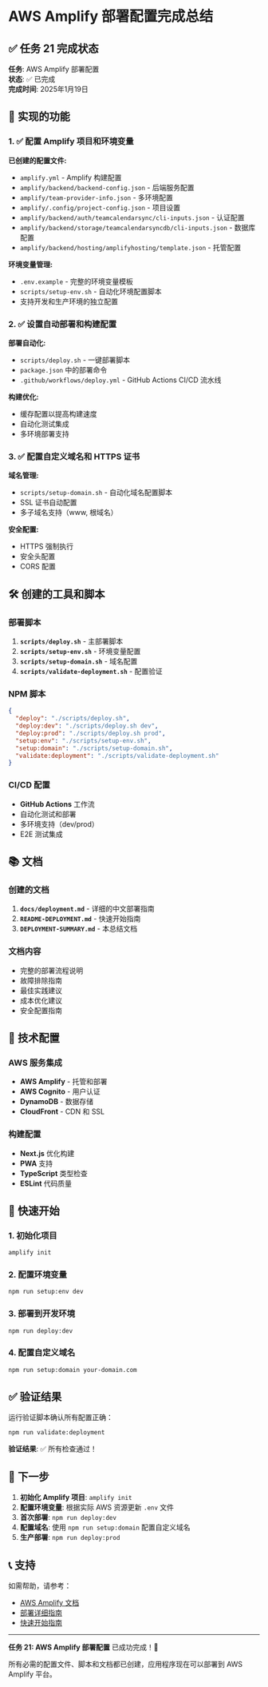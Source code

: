 # AWS Amplify 部署配置完成总结

## ✅ 任务 21 完成状态

**任务**: AWS Amplify 部署配置  
**状态**: ✅ 已完成  
**完成时间**: 2025年1月19日

## 🎯 实现的功能

### 1. ✅ 配置 Amplify 项目和环境变量

**已创建的配置文件:**
- `amplify.yml` - Amplify 构建配置
- `amplify/backend/backend-config.json` - 后端服务配置
- `amplify/team-provider-info.json` - 多环境配置
- `amplify/.config/project-config.json` - 项目设置
- `amplify/backend/auth/teamcalendarsync/cli-inputs.json` - 认证配置
- `amplify/backend/storage/teamcalendarsyncdb/cli-inputs.json` - 数据库配置
- `amplify/backend/hosting/amplifyhosting/template.json` - 托管配置

**环境变量管理:**
- `.env.example` - 完整的环境变量模板
- `scripts/setup-env.sh` - 自动化环境配置脚本
- 支持开发和生产环境的独立配置

### 2. ✅ 设置自动部署和构建配置

**部署自动化:**
- `scripts/deploy.sh` - 一键部署脚本
- `package.json` 中的部署命令
- `.github/workflows/deploy.yml` - GitHub Actions CI/CD 流水线

**构建优化:**
- 缓存配置以提高构建速度
- 自动化测试集成
- 多环境部署支持

### 3. ✅ 配置自定义域名和 HTTPS 证书

**域名管理:**
- `scripts/setup-domain.sh` - 自动化域名配置脚本
- SSL 证书自动配置
- 多子域名支持（www, 根域名）

**安全配置:**
- HTTPS 强制执行
- 安全头配置
- CORS 配置

## 🛠️ 创建的工具和脚本

### 部署脚本
1. **`scripts/deploy.sh`** - 主部署脚本
2. **`scripts/setup-env.sh`** - 环境变量配置
3. **`scripts/setup-domain.sh`** - 域名配置
4. **`scripts/validate-deployment.sh`** - 配置验证

### NPM 脚本
```json
{
  "deploy": "./scripts/deploy.sh",
  "deploy:dev": "./scripts/deploy.sh dev",
  "deploy:prod": "./scripts/deploy.sh prod",
  "setup:env": "./scripts/setup-env.sh",
  "setup:domain": "./scripts/setup-domain.sh",
  "validate:deployment": "./scripts/validate-deployment.sh"
}
```

### CI/CD 配置
- **GitHub Actions** 工作流
- 自动化测试和部署
- 多环境支持（dev/prod）
- E2E 测试集成

## 📚 文档

### 创建的文档
1. **`docs/deployment.md`** - 详细的中文部署指南
2. **`README-DEPLOYMENT.md`** - 快速开始指南
3. **`DEPLOYMENT-SUMMARY.md`** - 本总结文档

### 文档内容
- 完整的部署流程说明
- 故障排除指南
- 最佳实践建议
- 成本优化建议
- 安全配置指南

## 🔧 技术配置

### AWS 服务集成
- **AWS Amplify** - 托管和部署
- **AWS Cognito** - 用户认证
- **DynamoDB** - 数据存储
- **CloudFront** - CDN 和 SSL

### 构建配置
- **Next.js** 优化构建
- **PWA** 支持
- **TypeScript** 类型检查
- **ESLint** 代码质量

## 🚀 快速开始

### 1. 初始化项目
```bash
amplify init
```

### 2. 配置环境变量
```bash
npm run setup:env dev
```

### 3. 部署到开发环境
```bash
npm run deploy:dev
```

### 4. 配置自定义域名
```bash
npm run setup:domain your-domain.com
```

## ✅ 验证结果

运行验证脚本确认所有配置正确：
```bash
npm run validate:deployment
```

**验证结果**: ✅ 所有检查通过！

## 🎯 下一步

1. **初始化 Amplify 项目**: `amplify init`
2. **配置环境变量**: 根据实际 AWS 资源更新 `.env` 文件
3. **首次部署**: `npm run deploy:dev`
4. **配置域名**: 使用 `npm run setup:domain` 配置自定义域名
5. **生产部署**: `npm run deploy:prod`

## 📞 支持

如需帮助，请参考：
- [AWS Amplify 文档](https://docs.amplify.aws/)
- [部署详细指南](./docs/deployment.md)
- [快速开始指南](./README-DEPLOYMENT.md)

---

**任务 21: AWS Amplify 部署配置** 已成功完成！🎉

所有必需的配置文件、脚本和文档都已创建，应用程序现在可以部署到 AWS Amplify 平台。